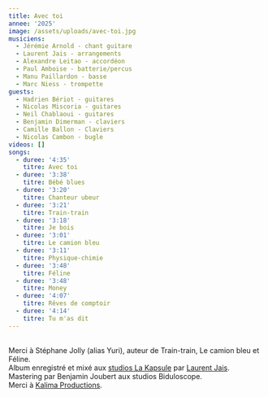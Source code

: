 ```yaml
---
title: Avec toi
annee: '2025'
image: /assets/uploads/avec-toi.jpg
musiciens:
  - Jérémie Arnold - chant guitare
  - Laurent Jais - arrangements
  - Alexandre Leitao - accordéon
  - Paul Amboise - batterie/percus
  - Manu Paillardon - basse
  - Marc Niess - trompette
guests:
  - Hadrien Bériot - guitares
  - Nicolas Miscoria - guitares
  - Neil Chablaoui - guitares
  - Benjamin Dimerman - claviers
  - Camille Ballon - Claviers
  - Nicolas Cambon - bugle
videos: []
songs:
  - duree: '4:35'
    titre: Avec toi
  - duree: '3:38'
    titre: Bébé blues
  - duree: '3:20'
    titre: Chanteur ubeur
  - duree: '3:21'
    titre: Train-train
  - duree: '3:18'
    titre: Je bois
  - duree: '3:01'
    titre: Le camion bleu
  - duree: '3:11'
    titre: Physique-chimie
  - duree: '3:48'
    titre: Féline
  - duree: '3:48'
    titre: Money
  - duree: '4:07'
    titre: Rêves de comptoir
  - duree: '4:14'
    titre: Tu m'as dit
---
```

\
Merci à Stéphane Jolly (alias Yuri), auteur de Train-train, Le camion bleu et Féline.\
Album enregistré et mixé aux [studios La Kapsule](https://www.lakapsule.com/) par [Laurent Jais](https://www.laurentjais.com/). \
Mastering par Benjamin Joubert aux studios Biduloscope.\
Merci à [Kalima Productions](https://kalimaproductions.org/).
